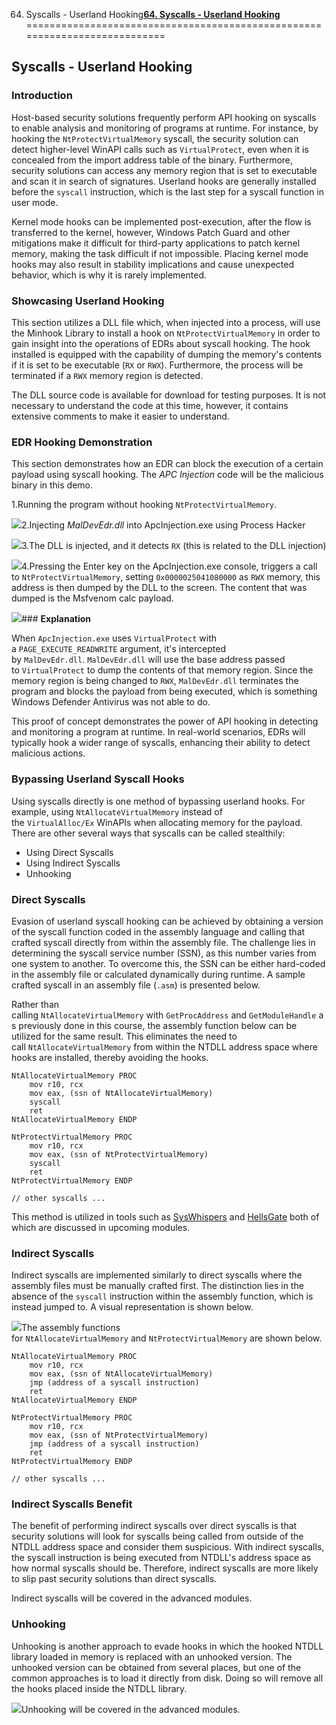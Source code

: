 64. Syscalls - Userland Hooking[**64. Syscalls - Userland Hooking**](https://maldevacademy.com/modules/64)
===========================================================================

**Syscalls - Userland Hooking**
-------------------------------

### **Introduction**

Host-based security solutions frequently perform API hooking on syscalls to enable analysis and monitoring of programs at runtime. For instance, by hooking the `NtProtectVirtualMemory` syscall, the security solution can detect higher-level WinAPI calls such as `VirtualProtect`, even when it is concealed from the import address table of the binary. Furthermore, security solutions can access any memory region that is set to executable and scan it in search of signatures. Userland hooks are generally installed before the `syscall` instruction, which is the last step for a syscall function in user mode.

Kernel mode hooks can be implemented post-execution, after the flow is transferred to the kernel, however, Windows Patch Guard and other mitigations make it difficult for third-party applications to patch kernel memory, making the task difficult if not impossible. Placing kernel mode hooks may also result in stability implications and cause unexpected behavior, which is why it is rarely implemented.

### **Showcasing Userland Hooking**

This section utilizes a DLL file which, when injected into a process, will use the Minhook Library to install a hook on `NtProtectVirtualMemory` in order to gain insight into the operations of EDRs about syscall hooking. The hook installed is equipped with the capability of dumping the memory's contents if it is set to be executable (`RX` or `RWX`). Furthermore, the process will be terminated if a `RWX` memory region is detected.

The DLL source code is available for download for testing purposes. It is not necessary to understand the code at this time, however, it contains extensive comments to make it easier to understand.

### **EDR Hooking Demonstration**

This section demonstrates how an EDR can block the execution of a certain payload using syscall hooking. The *APC Injection* code will be the malicious binary in this demo.

1.Running the program without hooking `NtProtectVirtualMemory`.

[![](64%20Syscalls%20-%20Userland%20Hooking%20874286351a4a4dc0a89d688487b2f698/syscalls-userland-hooks-113914292-072b98f1-dd82-4ccc-b111-2a2ae6475fee.png)](64%20Syscalls%20-%20Userland%20Hooking%20874286351a4a4dc0a89d688487b2f698/syscalls-userland-hooks-113914292-072b98f1-dd82-4ccc-b111-2a2ae6475fee.png)2.Injecting *MalDevEdr.dll* into ApcInjection.exe using Process Hacker

[![](64%20Syscalls%20-%20Userland%20Hooking%20874286351a4a4dc0a89d688487b2f698/syscalls-userland-hooks-213914403-878e7988-5106-49dd-95fd-11c10c1ef47b.png)](64%20Syscalls%20-%20Userland%20Hooking%20874286351a4a4dc0a89d688487b2f698/syscalls-userland-hooks-213914403-878e7988-5106-49dd-95fd-11c10c1ef47b.png)3.The DLL is injected, and it detects `RX` (this is related to the DLL injection)

[![](64%20Syscalls%20-%20Userland%20Hooking%20874286351a4a4dc0a89d688487b2f698/syscalls-userland-hooks-313917466-28dfea35-3e7d-489f-9575-9232fc742b47.png)](64%20Syscalls%20-%20Userland%20Hooking%20874286351a4a4dc0a89d688487b2f698/syscalls-userland-hooks-313917466-28dfea35-3e7d-489f-9575-9232fc742b47.png)4.Pressing the Enter key on the ApcInjection.exe console, triggers a call to `NtProtectVirtualMemory`, setting `0x0000025041080000` as `RWX` memory, this address is then dumped by the DLL to the screen. The content that was dumped is the Msfvenom calc payload.

[![](64%20Syscalls%20-%20Userland%20Hooking%20874286351a4a4dc0a89d688487b2f698/syscalls-userland-hooks-413917672-f8a15753-f95d-4236-98e0-d5e4bceec18e.png)](64%20Syscalls%20-%20Userland%20Hooking%20874286351a4a4dc0a89d688487b2f698/syscalls-userland-hooks-413917672-f8a15753-f95d-4236-98e0-d5e4bceec18e.png)### **Explanation**

When `ApcInjection.exe` uses `VirtualProtect` with a `PAGE_EXECUTE_READWRITE` argument, it's intercepted by `MalDevEdr.dll`. `MalDevEdr.dll` will use the base address passed to `VirtualProtect` to dump the contents of that memory region. Since the memory region is being changed to `RWX`, `MalDevEdr.dll` terminates the program and blocks the payload from being executed, which is something Windows Defender Antivirus was not able to do.

This proof of concept demonstrates the power of API hooking in detecting and monitoring a program at runtime. In real-world scenarios, EDRs will typically hook a wider range of syscalls, enhancing their ability to detect malicious actions.

### **Bypassing Userland Syscall Hooks**

Using syscalls directly is one method of bypassing userland hooks. For example, using `NtAllocateVirtualMemory` instead of the `VirtualAlloc/Ex` WinAPIs when allocating memory for the payload. There are other several ways that syscalls can be called stealthily:

* Using Direct Syscalls
* Using Indirect Syscalls
* Unhooking

### **Direct Syscalls**

Evasion of userland syscall hooking can be achieved by obtaining a version of the syscall function coded in the assembly language and calling that crafted syscall directly from within the assembly file. The challenge lies in determining the syscall service number (SSN), as this number varies from one system to another. To overcome this, the SSN can be either hard-coded in the assembly file or calculated dynamically during runtime. A sample crafted syscall in an assembly file (`.asm`) is presented below.

Rather than calling `NtAllocateVirtualMemory` with `GetProcAddress` and `GetModuleHandle` as previously done in this course, the assembly function below can be utilized for the same result. This eliminates the need to call `NtAllocateVirtualMemory` from within the NTDLL address space where hooks are installed, thereby avoiding the hooks.


```
NtAllocateVirtualMemory PROC
    mov r10, rcx
    mov eax, (ssn of NtAllocateVirtualMemory)
    syscall
    ret
NtAllocateVirtualMemory ENDP

NtProtectVirtualMemory PROC
    mov r10, rcx
    mov eax, (ssn of NtProtectVirtualMemory)
    syscall
    ret
NtProtectVirtualMemory ENDP

// other syscalls ...

```
This method is utilized in tools such as [SysWhispers](https://github.com/jthuraisamy/SysWhispers) and [HellsGate](https://github.com/am0nsec/HellsGate) both of which are discussed in upcoming modules.

### **Indirect Syscalls**

Indirect syscalls are implemented similarly to direct syscalls where the assembly files must be manually crafted first. The distinction lies in the absence of the `syscall` instruction within the assembly function, which is instead jumped to. A visual representation is shown below.

[![](64%20Syscalls%20-%20Userland%20Hooking%20874286351a4a4dc0a89d688487b2f698/syscalls-userland-hooks-516898739-a3e3c7e6-68d7-4e8f-a424-15137d79eda1.png)](64%20Syscalls%20-%20Userland%20Hooking%20874286351a4a4dc0a89d688487b2f698/syscalls-userland-hooks-516898739-a3e3c7e6-68d7-4e8f-a424-15137d79eda1.png)The assembly functions for `NtAllocateVirtualMemory` and `NtProtectVirtualMemory` are shown below.


```
NtAllocateVirtualMemory PROC
    mov r10, rcx
    mov eax, (ssn of NtAllocateVirtualMemory)
    jmp (address of a syscall instruction)
    ret
NtAllocateVirtualMemory ENDP

NtProtectVirtualMemory PROC
    mov r10, rcx
    mov eax, (ssn of NtProtectVirtualMemory)
    jmp (address of a syscall instruction)
    ret
NtProtectVirtualMemory ENDP

// other syscalls ...

```
### **Indirect Syscalls Benefit**

The benefit of performing indirect syscalls over direct syscalls is that security solutions will look for syscalls being called from outside of the NTDLL address space and consider them suspicious. With indirect syscalls, the syscall instruction is being executed from NTDLL's address space as how normal syscalls should be. Therefore, indirect syscalls are more likely to slip past security solutions than direct syscalls.

Indirect syscalls will be covered in the advanced modules.

### **Unhooking**

Unhooking is another approach to evade hooks in which the hooked NTDLL library loaded in memory is replaced with an unhooked version. The unhooked version can be obtained from several places, but one of the common approaches is to load it directly from disk. Doing so will remove all the hooks placed inside the NTDLL library.

[![](64%20Syscalls%20-%20Userland%20Hooking%20874286351a4a4dc0a89d688487b2f698/syscalls-userland-hooks-616902643-50621da8-9220-413d-9a46-ffcb980caf4f.png)](64%20Syscalls%20-%20Userland%20Hooking%20874286351a4a4dc0a89d688487b2f698/syscalls-userland-hooks-616902643-50621da8-9220-413d-9a46-ffcb980caf4f.png)Unhooking will be covered in the advanced modules.




